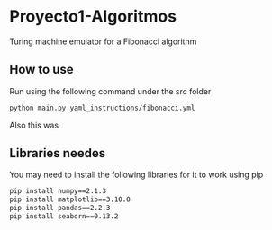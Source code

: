 # Proyecto1-Algoritmos
Turing machine emulator for a Fibonacci algorithm

## How to use
Run using the following command under the src folder
```bash
python main.py yaml_instructions/fibonacci.yml
```
Also this was 

## Libraries needes
You may need to install the following libraries for it to work using pip
```bash
pip install numpy==2.1.3
pip install matplotlib==3.10.0
pip install pandas==2.2.3
pip install seaborn==0.13.2
```

